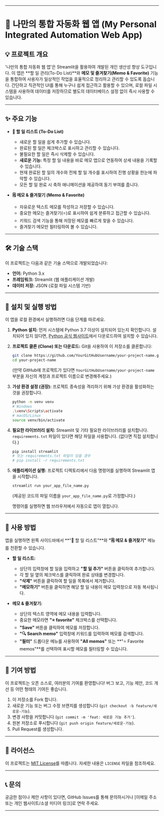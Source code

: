 -----

# 🚀 나만의 통합 자동화 웹 앱 (My Personal Integrated Automation Web App)

## 💡 프로젝트 개요

'나만의 통합 자동화 웹 앱'은 Streamlit을 활용하여 개발된 개인 생산성 향상 도구입니다. 이 앱은 \*\*할 일 관리(To-Do List)\*\*와 **메모 및 즐겨찾기(Memo & Favorite)** 기능을 통합하여 사용자가 일상적인 작업을 효율적으로 정리하고 관리할 수 있도록 돕습니다. 간단하고 직관적인 UI를 통해 누구나 쉽게 접근하고 활용할 수 있으며, 로컬 파일 시스템을 사용하여 데이터를 저장하므로 별도의 데이터베이스 설정 없이 즉시 사용할 수 있습니다.

-----

## ✨ 주요 기능

  * **📝 할 일 리스트 (To-Do List)**

      * 새로운 할 일을 쉽게 추가할 수 있습니다.
      * 완료된 할 일은 체크박스로 표시하고 관리할 수 있습니다.
      * 불필요한 할 일은 즉시 삭제할 수 있습니다.
      * **새로운 기능:** 특정 할 일 내용을 바로 메모 앱으로 연동하여 상세 내용을 기록할 수 있습니다.
      * 현재 완료된 할 일의 개수와 전체 할 일 개수를 표시하여 진행 상황을 한눈에 파악할 수 있습니다.
      * 모든 할 일 완료 시 축하 애니메이션을 제공하여 동기 부여를 줍니다.

  * **🗒️ 메모 & 즐겨찾기 (Memo & Favorite)**

      * 자유로운 텍스트 메모를 작성하고 저장할 수 있습니다.
      * 중요한 메모는 즐겨찾기(⭐)로 표시하여 쉽게 분류하고 접근할 수 있습니다.
      * 키워드 검색 기능을 통해 저장된 메모를 빠르게 찾을 수 있습니다.
      * 즐겨찾기 메모만 필터링하여 볼 수 있습니다.

-----

## 🛠️ 기술 스택

이 프로젝트는 다음과 같은 기술 스택으로 개발되었습니다:

  * **언어:** Python 3.x
  * **프레임워크:** Streamlit (웹 애플리케이션 개발)
  * **데이터 저장:** JSON (로컬 파일 시스템 기반)

-----

## 🚀 설치 및 실행 방법

이 앱을 로컬 환경에서 실행하려면 다음 단계를 따르세요.

1.  **Python 설치:**
    먼저 시스템에 Python 3.7 이상이 설치되어 있는지 확인합니다. 설치되어 있지 않다면, [Python 공식 웹사이트](https://www.python.org/)에서 다운로드하여 설치할 수 있습니다.

2.  **프로젝트 클론 (Clone) 또는 다운로드:**
    Git을 사용하여 이 저장소를 클론합니다:

    ```bash
    git clone https://github.com/YourGitHubUsername/your-project-name.git
    cd your-project-name
    ```

    (만약 GitHub에 프로젝트가 있다면 `YourGitHubUsername/your-project-name` 부분을 자신의 계정과 프로젝트 이름으로 변경해주세요.)

3.  **가상 환경 설정 (권장):**
    프로젝트 종속성을 격리하기 위해 가상 환경을 활성화하는 것을 권장합니다.

    ```bash
    python -m venv venv
    # Windows
    .\venv\Scripts\activate
    # macOS/Linux
    source venv/bin/activate
    ```

4.  **필요한 라이브러리 설치:**
    Streamlit 및 기타 필요한 라이브러리를 설치합니다. `requirements.txt` 파일이 있다면 해당 파일을 사용합니다. (없다면 직접 설치합니다.)

    ```bash
    pip install streamlit
    # 또는 requirements.txt 파일이 있을 경우
    # pip install -r requirements.txt
    ```

5.  **애플리케이션 실행:**
    프로젝트 디렉토리에서 다음 명령어를 실행하여 Streamlit 앱을 시작합니다.

    ```bash
    streamlit run your_app_file_name.py
    ```

    (제공된 코드의 파일 이름을 `your_app_file_name.py`로 가정합니다.)

    명령어를 실행하면 웹 브라우저에서 자동으로 앱이 열립니다.

-----

## 📝 사용 방법

앱을 실행하면 왼쪽 사이드바에서 \*\*"📝 할 일 리스트"\*\*와 **"🗒️ 메모 & 즐겨찾기"** 메뉴를 전환할 수 있습니다.

  * **할 일 리스트:**

      * 상단의 입력창에 할 일을 입력하고 **"할 일 추가"** 버튼을 클릭하여 추가합니다.
      * 각 할 일 옆의 체크박스를 클릭하여 완료 상태를 변경합니다.
      * **"삭제"** 버튼을 클릭하여 할 일을 목록에서 제거합니다.
      * **"메모하기"** 버튼을 클릭하면 해당 할 일 내용이 메모 입력창으로 자동 복사됩니다.

  * **메모 & 즐겨찾기:**

      * 상단의 텍스트 영역에 메모 내용을 입력합니다.
      * 중요한 메모라면 **"⭐ favorite"** 체크박스를 선택합니다.
      * **"Save"** 버튼을 클릭하여 메모를 저장합니다.
      * **"🔍 Search memo"** 입력창에 키워드를 입력하여 메모를 검색합니다.
      * **"필터"** 드롭다운 메뉴를 사용하여 **"All memos"** 또는 \*\*"⭐ Favorite memos"\*\*를 선택하여 표시할 메모를 필터링할 수 있습니다.

-----

## 🤝 기여 방법

이 프로젝트는 오픈 소스로, 여러분의 기여를 환영합니다\! 버그 보고, 기능 제안, 코드 개선 등 어떤 형태의 기여든 좋습니다.

1.  이 저장소를 Fork 합니다.
2.  새로운 기능 또는 버그 수정 브랜치를 생성합니다 (`git checkout -b feature/새로운-기능`).
3.  변경 사항을 커밋합니다 (`git commit -m 'feat: 새로운 기능 추가'`).
4.  원본 저장소로 푸시합니다 (`git push origin feature/새로운-기능`).
5.  Pull Request를 생성합니다.

-----

## 📄 라이선스

이 프로젝트는 [MIT License](https://opensource.org/licenses/MIT)를 따릅니다. 자세한 내용은 `LICENSE` 파일을 참조하세요.

-----

## 📞 문의

궁금한 점이나 제안 사항이 있다면, GitHub Issues를 통해 문의하시거나 [이메일 주소 또는 개인 웹사이트/소셜 미디어 링크]로 연락 주세요.

-----
